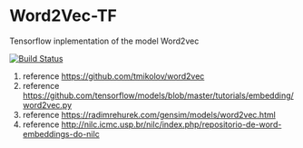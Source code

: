 # Word2Vec-TF
Tensorflow inplementation of the model Word2vec

[![Build Status](https://travis-ci.org/LIAMF-USP/word2vec-TF.svg?branch=master)](https://travis-ci.org/LIAMF-USP/word2vec-TF)

1) reference https://github.com/tmikolov/word2vec
2) reference https://github.com/tensorflow/models/blob/master/tutorials/embedding/word2vec.py
3) reference https://radimrehurek.com/gensim/models/word2vec.html
4) reference http://nilc.icmc.usp.br/nilc/index.php/repositorio-de-word-embeddings-do-nilc
